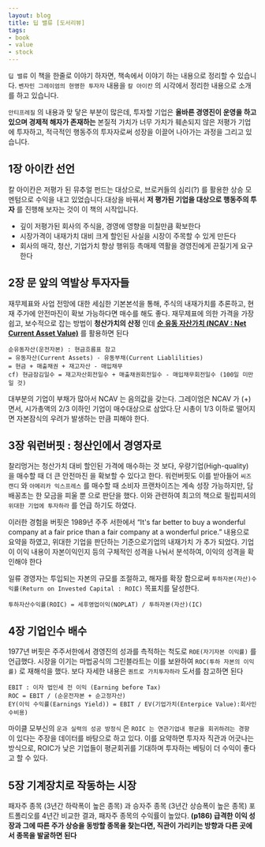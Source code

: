 ```yaml
---
layout: blog
title: 딥 밸류 [도서리뷰]
tags:
- book
- value
- stock
---
```


`딥 밸류` 이 책을 한줄로 이야기 하자면, 책속에서 이야기 하는 내용으로 정리할 수 있습니다. `벤자민 그레이엄의 현명한 투자자` 내용을 `칼 아이칸` 의 시각에서 정리한 내용으로 소개를 하고 있습니다.

`안티프레질` 의 내용과 맞 닿은 부분이 많은데, 투자할 기업은 **<span style="color:var(--strong);">올바른 경영진이 운영을 하고있으며 경제적 해자가 존재하는</span>** 본질적 가치가 너무 가치가 훼손되지 않은 저평가 기업에 투자하고, 적극적인 행동주의 투자자로써 성장을 이끌어 나아가는 과정을 그리고 있습니다.

## 1장 아이칸 선언

칼 아이칸은 저평가 된 뮤추얼 펀드는 대상으로, 브로커들의 심리(?) 를 활용한 상승 모멘텀으로 수익을 내고 있었습니다.대상을 바꿔서 **저 평가된 기업을 대상으로 행동주의 투자** 를 진행해 보자는 것이 이 책의 시작입니다.

- 깊이 저평가된 회사의 주식을, 경영에 영향을 미칠만큼 확보한다
- 시장가격이 내재가치 대비 크게 할인된 사실을 시장이 주목할 수 있게 만든다
- 회사의 매각, 청산, 기업가치 향상 행위등 촉매제 역활을 경영진에게 끈질기게 요구한다

## 2장 문 앞의 역발상 투자자들

재무제표와 사업 전망에 대한 세심한 기본본석을 통해, 주식의 내재가치를 추론하고, 현재 주가에 안전마진이 확보 가능하다면 매수를 해도 좋다. 재무제표에 의한 가격을 가장 쉽고, 보수적으로 잡는 방법이 <span style="color:var(--accent);"> **청산가치의 산정** 인데 **[순 유동 자산가치 (NCAV : Net Current Asset Value)](https://m.blog.naver.com/PostView.naver?isHttpsRedirect=true&blogId=new10yrs&logNo=220917119689)**</span> 를 활용하면 된다

```
순유동자산(운전자본) : 현금흐름표 참고
= 유동자산(Current Assets) - 유동부채(Current Liablilities)
= 현금 + 매출채권 + 재고자산 - 매입채무
cf) 현금잠김일수 = 재고자산회전일수 + 매출채권회전일수 - 매입채무회전일수 (100일 미만일 것)
```

대부분의 기업이 부채가 많아서 NCAV 는 음의값을 갖는다. 그레이엄은 NCAV 가 (+) 면서, 시가총액의 2/3 이하인 기업이 매수대상으로 삼았다.단 시총이 1/3 이하로 떨어지면 자본잠식의 우려가 발생하는 만큼 피해야 한다.

## 3장 워런버핏 : 청산인에서 경영자로

찰리멍거는 청산가치 대비 할인된 가격에 매수하는 것 보다, <span style="color:var(--accent);">우량기업(High-quality) 을 매수할 때 더 큰 안전마진</span> 을 확보할 수 있다고 한다. 워런버핏도 이를 받아들어 `씨즈캔디` 와 `아메리카 익스프레스` 를 매수할 때  <span style="color:var(--accent);">소비자 프랜차이즈는 계속 성장 가능하지만, 담배꽁초는 한 모금을 피울 뿐</span> 으로 판단을 했다. 이와 관련하여 최고의 책으로 필립피셔의 `위대한 기업에 투자하라` 를 언급 하기도 하였다.

이러한 경험을 버핏은 1989년 주주 서한에서 “It's far better to buy a wonderful company at a fair price than a fair company at a wonderful price.” 내용으로 요약을 하였고, 위대한 기업을 판단하는 기준으로<span style="color:var(--strong);">기업의 내재가치</span> 가 추가 되었다. 기업이 이익 내용이 자본이익인지 등의 구체적인 성격을 나눠서 분석하여, 이익의 성격을 확인해야 한다

일류 경영자는 투입되는 자본의 규모를 조절하고, 해자를 확장 함으로써 `투하자본(자산)수익률(Return on Invested Capital : ROIC)` 목표치를 달성한다.

```
투하자산수익률(ROIC) = 세후영업이익(NOPLAT) / 투하자본(자산)(IC)
```

## 4장 기업인수 배수

1977년 버핏은 주주서한에서 경영진의 성과를 측적하는 척도로 `ROE(자기자본 이익률)` 를 언급했다. 시장을 이기는 마법공식의 그린블라트는 이를 보완하여 `ROC(투하 자본의 이익률)` 로 재해석을 했다. 보다 자세한 내용은 `퀀트로 가치투자하라` 도서를 참고하면 된다

```
EBIT : 이자 법인세 전 이익 (Earning before Tax)
ROC = EBIT / (순운전자본 + 순고정자산)
EY(이익 수익률(Earnings Yield)) = EBIT / EV(기업가치(Enterpice Value):회사인수비용)
```

마이클 모부신의 `운과 실력의 성공 방정식` 은 `ROIC 는 연관기업내 평균을 회귀하려는 경향` 이 있다는 주장을 데이터를 바탕으로 하고 있다. 이를 요약하면 투자자 직관과 어긋나는 방식으로, ROIC가 낮은 기업들이 평균회귀를 기대하며 투자하는 베팅이 더 수익이 좋다고 할 수 있다.

## 5장 기계장치로 작동하는 시장

패자주 종목 (3년간 하락폭이 높은 종목) 과 승자주 종목 (3년간 상승폭이 높은 종목) 포트폴리오를 4년간 비교한 결과, 패자주 종목의 수익률이 높았다. **(p186) 급격한 이익 성장과 그에 따른 주가 상승을 동방할 종목을 찾는다면, 직관이 가리키는 방향과 다른 곳에서 종목을 발굴하면 된다**